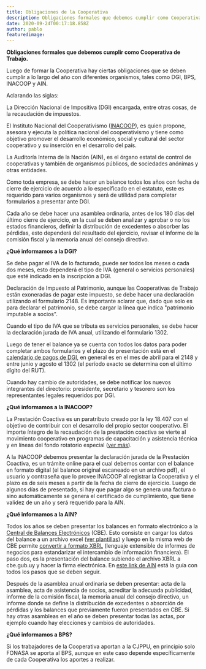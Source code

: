 ```yaml
---
title: Obligaciones de la Cooperativa
description: Obligaciones formales que debemos cumplir como Cooperativa de Trabajo
date: 2020-09-24T00:17:18.858Z
author: pablo
featuredimage:
---
```

**Obligaciones formales que debemos cumplir como Cooperativa de Trabajo.**

Luego de formar la Cooperativa hay ciertas obligaciones que se deben cumplir a lo largo del año con diferentes organismos, tales como DGI, BPS, INACOOP y AIN.

Aclarando las siglas:

La Dirección Nacional de Impositiva (DGI) encargada, entre otras cosas, de la recaudación de impuestos.

El Instituto Nacional del Cooperativismo ([INACOOP](https://www.inacoop.org.uy/quienes-somos)), es quien propone, asesora y ejecuta la política nacional del cooperativismo y tiene como objetivo promover el desarrollo económico, social y cultural del sector cooperativo y su inserción en el desarrollo del país.

La Auditoría Interna de la Nación (AIN), es el órgano estatal de control de cooperativas y también de organismos públicos, de sociedades anónimas y otras entidades.

Como toda empresa, se debe hacer un balance todos los años con fecha de cierre de ejercicio de acuerdo a lo especificado en el estatuto, este es requerido para varios organismos y será de utilidad para completar formularios a presentar ante DGI.

Cada año se debe hacer una asamblea ordinaria, antes de los 180 días del último cierre de ejercicio, en la cual se deben analizar y aprobar o no los estados financieros, definir la distribución de excedentes o absorber las pérdidas, esto dependerá del resultado del ejercicio, revisar el informe de la comisión fiscal y la memoria anual del consejo directivo.

**¿Qué informamos a la DGI?**

Se debe pagar el IVA de lo facturado, puede ser todos los meses o cada dos meses, esto dependerá el tipo de IVA (general o servicios personales) que esté indicado en la inscripción a DGI.

Declaración de Impuesto al Patrimonio, aunque las Cooperativas de Trabajo están exoneradas de pagar este impuesto, se debe hacer una declaración utilizando el formulario 2148. Es importante aclarar que, dado que solo es para declarar el patrimonio, se debe cargar la línea que indica "patrimonio imputable a socios".

Cuando el tipo de IVA que se tributa es servicios personales, se debe hacer la declaración jurada de IVA anual, utilizando el formulario 1302.

Luego de tener el balance ya se cuenta con todos los datos para poder completar ambos formularios y el plazo de presentación está en el [calendario de pagos de DGI](https://www.dgi.gub.uy/wdgi/page?2,principal,dgi--herramientas--informacion-de-uso-frecuente--vencimientos--2020,O,es,0,), en general es en el mes de abril para el 2148 y entre junio y agosto el 1302 (el período exacto se determina con el último dígito del RUT).

Cuando hay cambio de autoridades, se debe notificar los nuevos integrantes del directorio: presidente, secretario y tesorero son los representantes legales requeridos por DGI.

**¿Qué informamos a la INACOOP?**

La Prestación Coactiva es un paratributo creado por la ley 18.407 con el objetivo de contribuir con el desarrollo del propio sector cooperativo. El importe íntegro de la recaudación de la prestación coactiva se vierte al movimiento cooperativo en programas de capacitación y asistencia técnica y en líneas del fondo rotatorio especial ([ver más](https://www.inacoop.org.uy/copia-de-prestacion)).

A la INACOOP debemos presentar la declaración jurada de la Prestación Coactiva, es un trámite online para el cual debemos contar con el balance en formato digital (el balance original escaneado en un archivo pdf), el usuario y contraseña que lo provee INACOOP al registrar la Cooperativa y el plazo es de seis meses a partir de la fecha de cierre de ejercicio. Luego de algunos días de presentado, si hay que pagar algo se genera una factura o sino automáticamente se genera el certificado de cumplimiento, que tiene validez de un año y será requerido para la AIN.

**¿Qué informamos a la AIN?**

Todos los años se deben presentar los balances en formato electrónico a la [Central de Balances Electrónicos](https://cbe.gub.uy/) (CBE). Esto consiste en cargar los datos del balance a un archivo excel ([ver plantillas](https://cbe.gub.uy/wps/portal/Home/generacionEEFF/descargaPlantillas)) y luego en la misma web de CBE permite [convertir a formato XBRL](https://cbe.gub.uy/wps/portal/Home/generacionEEFF/conversionXBRL) (lenguaje extensible de informes de negocios para estandarizar el intercambio de información financiera). El paso dos, es la presentación del balance subiendo el archivo XBRL a cbe.gub.uy y hacer la firma electrónica. En [este link de AIN](http://www.ain.gub.uy/XBRLarchivos/20180430_InstructivoCBe-V2.pdf) está la guía con todos los pasos que se deben seguir.

Después de la asamblea anual ordinaria se deben presentar: acta de la asamblea, acta de asistencia de socios, acreditar la adecuada publicidad, informe de la comisión fiscal, la memoria anual del consejo directivo, un informe donde se define la distribución de excedentes o absorción de pérdidas y los balances que previamente fueron presentados en CBE. Si hay otras asambleas en el año se deben presentar todas las actas, por ejemplo cuando hay elecciones y cambios de autoridades.

**¿Qué informamos a BPS?**

Si los trabajadores de la Cooperativa aportan a la CJPPU, en principio solo FONASA se aporta al BPS, aunque en este caso depende específicamente de cada Cooperativa los aportes a realizar.